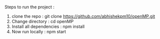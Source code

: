 Steps to run the project : 

1) clone the repo : git clone https://github.com/abhishekpm10/openMP.git
2) Change directory : cd openMP 
3) Install all dependencies : npm install
4) Now run locally : npm start
